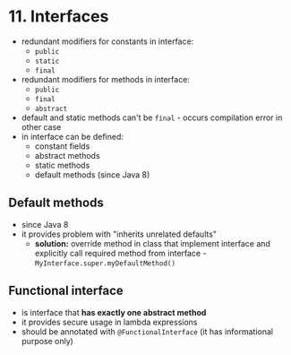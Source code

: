 # 11. Interfaces #
* redundant modifiers for constants in interface:
  * `public`
  * `static`
  * `final`
* redundant modifiers for methods in interface:
  * `public`
  * `final`
  * `abstract`
* default and static methods can't be `final` - occurs compilation error in other case
* in interface can be defined:
  * constant fields
  * abstract methods
  * static methods
  * default methods (since Java 8)

## Default methods ##
* since Java 8
* it provides problem with "inherits unrelated defaults"
  * **solution:** override method in class that implement interface 
  and explicitly call required method from interface - `MyInterface.super.myDefaultMethod()`

## Functional interface ##
* is interface that **has exactly one abstract method**
* it provides secure usage in lambda expressions
* should be annotated with `@FunctionalInterface` (it has informational purpose only)